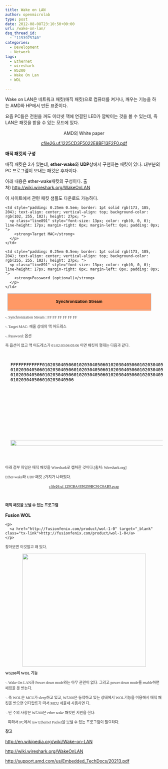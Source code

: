 ```yaml
---
title: Wake on LAN
author: openmicrolab
type: post
date: 2012-08-08T23:10:50+00:00
url: /wake-on-lan/
dsq_thread_id:
  - "1153975740"
categories:
  - Development
  - Network
tags:
  - Ethernet
  - wireshark
  - W5200
  - Wake On Lan
  - WOL

---
```

Wake on LAN은 네트워크 패킷(매직 패킷)으로 컴퓨터를 켜거나, 깨우는 기능을 하는&nbsp;AMD와 HP에서 만든&nbsp;표준이다.

요즘 PC들은 전원을 꺼도 이더넷 잭에 연결된 LED가 깜박이는 것을 볼 수 있는데, 즉 LAN은 패킷을 받을 수 있는 모드에 있다.&nbsp;

</p> 

<p style="text-align: center; ">
  AMD의 White paper
</p></p> 

<p style="text-align: center; ">
  <a href="/images/1/cfile26.uf.1225CD3F5022E8BF13F2F0.pdf" class="aligncenter" filename="20213.pdf" filemime="application/pdf" />cfile26.uf.1225CD3F5022E8BF13F2F0.pdf</a>
</p>

<p style="text-align: center; ">
</p>



**매직 패킷의 구성**

매직 패킷은 2가 있는데,&nbsp;**ether-wake**와 **UDP**상에서 구현하는 패킷이 있다. 대부분의 PC 프로그램이 보내는 패킷은 후자이다.



아래 내용은 ether-wake패킷의 구성이다. 출처)&nbsp;<a href="http://wiki.wireshark.org/WakeOnLAN" target="_blank" class="tx-link">http://wiki.wireshark.org/WakeOnLAN</a>

이 사이트에서 관련 패킷 샘플도 다운로드 가능하다.</p> 

<table style="color: rgb(0, 0, 0); font-family: Arial, Helvetica, sans-serif; font-size: 13px; line-height: normal; margin: 0.5em 0px 0px 0.5em; border-collapse: collapse; text-align: left; width: 460px; height: 55px; ">
  <tr>
    <td style="padding: 0.25em 0.5em; border: 1pt solid rgb(173, 185, 204); vertical-align: top; text-align: center; background-color: rgb(255, 153, 102); height: 27px; ">
      <p class="line891" style="font-size: 13px; color: rgb(0, 0, 0); line-height: 17px; margin-right: 0px; margin-left: 0px; padding: 0px; ">
        <strong>Synchronization Stream</strong>
      </p>
    </td>
    
    <td style="padding: 0.25em 0.5em; border: 1pt solid rgb(173, 185, 204); text-align: center; vertical-align: top; background-color: rgb(102, 255, 102); height: 27px; ">
      <p class="line891" style="font-size: 13px; color: rgb(0, 0, 0); line-height: 17px; margin-right: 0px; margin-left: 0px; padding: 0px; ">
        <strong>Target MAC</strong>
      </p>
    </td>
    
    <td style="padding: 0.25em 0.5em; border: 1pt solid rgb(173, 185, 204); text-align: center; vertical-align: top; background-color: rgb(255, 255, 102); height: 27px; ">
      <p class="line891" style="font-size: 13px; color: rgb(0, 0, 0); line-height: 17px; margin-right: 0px; margin-left: 0px; padding: 0px; ">
        <strong>Password (optional)</strong>
      </p>
    </td>
  </tr>
  
  <tr>
    <td style="padding: 0.25em 0.5em; border: 1pt solid rgb(173, 185, 204); text-align: center; vertical-align: top; background-color: rgb(255, 153, 102); ">
      <span class="anchor" id="line-14" style="font-size: 13px; color: rgb(0, 0, 0); line-height: 17px; "></span></p> 
      
      <p class="line862" style="font-size: 13px; color: rgb(0, 0, 0); line-height: 17px; margin-right: 0px; margin-left: 0px; padding: 0px; ">
        6
      </p>
    </td>
    
    <td style="padding: 0.25em 0.5em; border: 1pt solid rgb(173, 185, 204); text-align: center; vertical-align: top; background-color: rgb(102, 255, 102); ">
      <p class="line862" style="font-size: 13px; color: rgb(0, 0, 0); line-height: 17px; margin-right: 0px; margin-left: 0px; padding: 0px; ">
        96
      </p>
    </td>
    
    <td style="padding: 0.25em 0.5em; border: 1pt solid rgb(173, 185, 204); text-align: center; vertical-align: top; background-color: rgb(255, 255, 102); ">
      <p class="line862" style="font-size: 13px; color: rgb(0, 0, 0); line-height: 17px; margin-right: 0px; margin-left: 0px; padding: 0px; ">
        0, 4 or 6
      </p>
    </td>
  </tr>
</table>

<p style="color: rgb(51, 51, 51); font-family: 돋움; font-size: 12px; line-height: 18px; ">
  -. Synchronization Stream : FF FF FF FF FF FF
</p>

<p style="color: rgb(51, 51, 51); font-family: 돋움; font-size: 12px; line-height: 18px; ">
  -. Target MAC: 깨울 상대의 맥 어드레스
</p>

<p style="color: rgb(51, 51, 51); font-family: 돋움; font-size: 12px; line-height: 18px; ">
  -. Password: 옵션
</p>

<p style="color: rgb(51, 51, 51); font-family: 돋움; font-size: 12px; line-height: 18px; ">
  즉 옵션이 없고 맥 어드레스가 01:02:03:04:05:06 이면 패킷의 형태는 다음과 같다.
</p>

<p style="color: rgb(51, 51, 51); font-family: 돋움; font-size: 12px; line-height: 18px; ">
  <pre style="color: rgb(0, 0, 0); line-height: normal; "><p>
  FFFFFFFFFFFF010203040506010203040506010203040506010203040506
  010203040506010203040506010203040506010203040506010203040506
  010203040506010203040506010203040506010203040506010203040506
  010203040506010203040506
</p>

<p>
  <br />
</p>

<p>
  <img loading="lazy" src="/images/1/cfile27.uf.1326484A5022FD61053383.png" class="aligncenter" width="683" height="18" filename="wol.png" filemime="image/jpeg" style="color: rgb(51, 51, 51); font-family: 돋움; line-height: 18px; text-align: center; " />
</p></pre>
  
  <p style="color: rgb(51, 51, 51); font-family: 돋움; font-size: 12px; line-height: 18px; ">
    <b><br /></b>
  </p>
  
  <p style="color: rgb(51, 51, 51); font-family: 돋움; font-size: 12px; line-height: 18px; ">
    아래 첨부 파일은 매직 패킷을 Wireshark로 캡쳐한 것이다.[출처: Wireshark.org]
  </p>
  
  <p style="color: rgb(51, 51, 51); font-family: 돋움; font-size: 12px; line-height: 18px; ">
    Ether-wake와 UDP 패킷 2가지가 나와있다.
  </p>
  
  <p style="color: rgb(51, 51, 51); font-family: 돋움; font-size: 12px; line-height: 18px; text-align: center; ">
    <b></b>
  </p>
  
  <p style="color: rgb(51, 51, 51); font-family: 돋움; font-size: 12px; line-height: 18px; text-align: center; ">
    <a href="/images/1/cfile26.uf.125CBA4350259BC91C8AB5.pcap" class="aligncenter" filename="wol.pcap" filemime="application/vnd.tcpdump.pcap" />cfile26.uf.125CBA4350259BC91C8AB5.pcap</a>
  </p>
  
  <p style="color: rgb(51, 51, 51); font-family: 돋움; font-size: 12px; line-height: 18px; text-align: center; ">
    <b><br /></b>
  </p>
  
  <p style="color: rgb(51, 51, 51); font-family: 돋움; font-size: 12px; line-height: 18px; ">
    <b>매직 패킷을 보낼 수 있는 프로그램</b>
  </p>
  
  <p style="color: rgb(51, 51, 51); font-family: 돋움; font-size: 12px; line-height: 18px; ">
    <p>
      <b>Fusion WOL</b>
    </p>
    
    <p>
      <a href="http://fusionfenix.com/product/wol-1-0" target="_blank" class="tx-link">http://fusionfenix.com/product/wol-1-0</a>
    </p>
  </p>
  
  <p style="color: rgb(51, 51, 51); font-family: 돋움; font-size: 12px; line-height: 18px; ">
    찾아보면 이것말고 꽤 있다.
  </p>
  
  <p style="color: rgb(51, 51, 51); font-family: 돋움; font-size: 12px; line-height: 18px; ">
  </p>
  
  <p style="color: rgb(51, 51, 51); font-family: 돋움; font-size: 12px; line-height: 18px; text-align: center; clear: none; float: none; ">
    <img loading="lazy" src="/images/1/cfile10.uf.186855405022EBB3114680.png" class="aligncenter" width="395" height="360" filename="1.png" filemime="image/jpeg" />
  </p>
  
  <p style="color: rgb(51, 51, 51); font-family: 돋움; font-size: 12px; line-height: 18px; ">
  </p>
  
  <p style="color: rgb(51, 51, 51); font-family: 돋움; font-size: 12px; line-height: 18px; ">
  </p>
  
  <p style="color: rgb(51, 51, 51); font-family: 돋움; font-size: 12px; line-height: 18px; ">
    <b>W5200의 WOL 기능</b>
  </p>
  
  <p style="color: rgb(51, 51, 51); font-family: 돋움; font-size: 12px; line-height: 18px; ">
    -. Wake On LAN과 Power down mode와는 아무 관련이 없다. 그리고 power down mode를 enable하면 패킷을 못 받는다.
  </p>
  
  <p style="color: rgb(51, 51, 51); font-family: 돋움; font-size: 12px; line-height: 18px; ">
    -. 즉 WOL은 MCU가 sleep하고 있고, W5200은 동작하고 있는 상태에서 WOL기능을 이용해서 매직 패킷을 받으면 인터랍트가 떠서&nbsp;MCU 깨울때 사용하면 다.
  </p>
  
  <p style="color: rgb(51, 51, 51); font-family: 돋움; font-size: 12px; line-height: 18px; ">
    -. 단 주의 사항은 W5200은 ether-wake 패킷만 지원을 한다.&nbsp;
  </p>
  
  <p style="color: rgb(51, 51, 51); font-family: 돋움; font-size: 12px; line-height: 18px; ">
    &nbsp; &nbsp;따라서 PC에서 raw Ethernet Packet을 보낼 수 있는 프로그램이 필요하다.
  </p>
  
  <p style="color: rgb(51, 51, 51); font-family: 돋움; font-size: 12px; line-height: 18px; ">
  </p>
  
  <p style="color: rgb(51, 51, 51); font-family: 돋움; font-size: 12px; line-height: 18px; ">
    <b>참고</b>
  </p>
  
  <p>
    <a href="http://en.wikipedia.org/wiki/Wake-on-LAN" target="_blank" class="tx-link">http://en.wikipedia.org/wiki/Wake-on-LAN</a>
  </p>
  
  <p>
    <a href="http://wiki.wireshark.org/WakeOnLAN" target="_blank" class="tx-link">http://wiki.wireshark.org/WakeOnLAN</a>
  </p>
  
  <p>
    <a href="http://support.amd.com/us/Embedded_TechDocs/20213.pdf" target="_blank" class="tx-link">http://support.amd.com/us/Embedded_TechDocs/20213.pdf</a>
  </p>
</p>